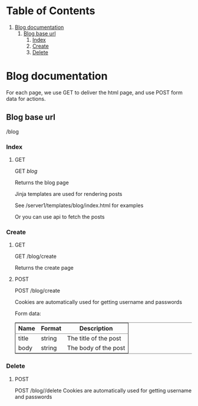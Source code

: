 
# Table of Contents

1.  [Blog documentation](#org440a559)
    1.  [Blog base url](#org8ad4f74)
        1.  [Index](#org7d6198f)
        2.  [Create](#org30730da)
        3.  [Delete](#org4a0243b)


<a id="org440a559"></a>

# Blog documentation

For each page, we use GET to deliver the html page, and use POST form data for
actions.


<a id="org8ad4f74"></a>

## Blog base url

/blog


<a id="org7d6198f"></a>

### Index

1.  GET

    GET *blog*
    
    Returns the blog page
    
    Jinja templates are used for rendering posts
    
    See /server1/templates/blog/index.html for examples
    
    Or you can use api to fetch the posts


<a id="org30730da"></a>

### Create

1.  GET

    GET /blog/create
    
    Returns the create page

2.  POST

    POST /blog/create
    
    Cookies are automatically used for getting username and passwords
    
    Form data:
    
    <table border="2" cellspacing="0" cellpadding="6" rules="groups" frame="hsides">
    
    
    <colgroup>
    <col  class="org-left" />
    
    <col  class="org-left" />
    
    <col  class="org-left" />
    </colgroup>
    <thead>
    <tr>
    <th scope="col" class="org-left">Name</th>
    <th scope="col" class="org-left">Format</th>
    <th scope="col" class="org-left">Description</th>
    </tr>
    </thead>
    
    <tbody>
    <tr>
    <td class="org-left">title</td>
    <td class="org-left">string</td>
    <td class="org-left">The title of the post</td>
    </tr>
    
    
    <tr>
    <td class="org-left">body</td>
    <td class="org-left">string</td>
    <td class="org-left">The body of the post</td>
    </tr>
    </tbody>
    </table>


<a id="org4a0243b"></a>

### Delete

1.  POST

    POST /blog/<id>/delete
    Cookies are automatically used for getting username and passwords

